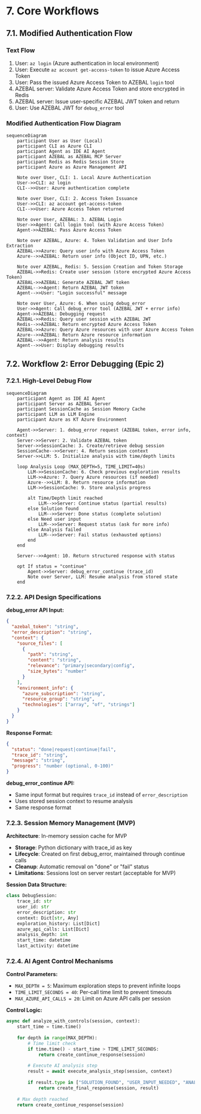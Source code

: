 # 7. Core Workflows

## 7.1. Modified Authentication Flow

### Text Flow
1. User: `az login` (Azure authentication in local environment)
2. User: Execute `az account get-access-token` to issue Azure Access Token
3. User: Pass the issued Azure Access Token to AZEBAL `login` tool
4. AZEBAL server: Validate Azure Access Token and store encrypted in Redis
5. AZEBAL server: Issue user-specific AZEBAL JWT token and return
6. User: Use AZEBAL JWT for `debug_error` tool

### Modified Authentication Flow Diagram
```mermaid
sequenceDiagram
    participant User as User (Local)
    participant CLI as Azure CLI
    participant Agent as IDE AI Agent
    participant AZEBAL as AZEBAL MCP Server
    participant Redis as Redis Session Store
    participant Azure as Azure Management API

    Note over User, CLI: 1. Local Azure Authentication
    User->>CLI: az login
    CLI-->>User: Azure authentication complete

    Note over User, CLI: 2. Access Token Issuance
    User->>CLI: az account get-access-token
    CLI-->>User: Azure Access Token returned

    Note over User, AZEBAL: 3. AZEBAL Login
    User->>Agent: Call login tool (with Azure Access Token)
    Agent->>AZEBAL: Pass Azure Access Token

    Note over AZEBAL, Azure: 4. Token Validation and User Info Extraction
    AZEBAL->>Azure: Query user info with Azure Access Token
    Azure-->>AZEBAL: Return user info (Object ID, UPN, etc.)

    Note over AZEBAL, Redis: 5. Session Creation and Token Storage
    AZEBAL->>Redis: Create user session (store encrypted Azure Access Token)
    AZEBAL->>AZEBAL: Generate AZEBAL JWT token
    AZEBAL-->>Agent: Return AZEBAL JWT token
    Agent-->>User: "Login successful" message

    Note over User, Azure: 6. When using debug_error
    User->>Agent: Call debug_error tool (AZEBAL JWT + error info)
    Agent->>AZEBAL: Debugging request
    AZEBAL->>Redis: Query user session with AZEBAL JWT
    Redis-->>AZEBAL: Return encrypted Azure Access Token
    AZEBAL->>Azure: Query Azure resources with user Azure Access Token
    Azure-->>AZEBAL: Return Azure resource information
    AZEBAL-->>Agent: Return analysis results
    Agent-->>User: Display debugging results
```

## 7.2. Workflow 2: Error Debugging (Epic 2)

### 7.2.1. High-Level Debug Flow

```mermaid
sequenceDiagram
    participant Agent as IDE AI Agent
    participant Server as AZEBAL Server
    participant SessionCache as Session Memory Cache
    participant LLM as LLM Engine
    participant Azure as KT Azure Environment

    Agent->>Server: 1. debug_error request (AZEBAL token, error info, context)
    Server->>Server: 2. Validate AZEBAL token
    Server->>SessionCache: 3. Create/retrieve debug session
    SessionCache-->>Server: 4. Return session context
    Server->>LLM: 5. Initialize analysis with time/depth limits
    
    loop Analysis Loop (MAX_DEPTH=5, TIME_LIMIT=40s)
        LLM->>SessionCache: 6. Check previous exploration results
        LLM->>Azure: 7. Query Azure resources (if needed)
        Azure-->>LLM: 8. Return resource information
        LLM->>SessionCache: 9. Store analysis progress
        
        alt Time/Depth limit reached
            LLM-->>Server: Continue status (partial results)
        else Solution found
            LLM-->>Server: Done status (complete solution)
        else Need user input
            LLM-->>Server: Request status (ask for more info)
        else Analysis failed
            LLM-->>Server: Fail status (exhausted options)
        end
    end
    
    Server-->>Agent: 10. Return structured response with status
    
    opt If status = "continue"
        Agent->>Server: debug_error_continue (trace_id)
        Note over Server, LLM: Resume analysis from stored state
    end
```

### 7.2.2. API Design Specifications

**debug_error API Input:**
```json
{
  "azebal_token": "string",
  "error_description": "string", 
  "context": {
    "source_files": [
      {
        "path": "string",
        "content": "string",
        "relevance": "primary|secondary|config",
        "size_bytes": "number"
      }
    ],
    "environment_info": {
      "azure_subscription": "string",
      "resource_group": "string", 
      "technologies": ["array", "of", "strings"]
    }
  }
}
```

**Response Format:**
```json
{
  "status": "done|request|continue|fail",
  "trace_id": "string",
  "message": "string",
  "progress": "number (optional, 0-100)"
}
```

**debug_error_continue API:**
- Same input format but requires `trace_id` instead of `error_description`
- Uses stored session context to resume analysis
- Same response format

### 7.2.3. Session Memory Management (MVP)

**Architecture**: In-memory session cache for MVP
- **Storage**: Python dictionary with trace_id as key
- **Lifecycle**: Created on first debug_error, maintained through continue calls
- **Cleanup**: Automatic removal on "done" or "fail" status
- **Limitations**: Sessions lost on server restart (acceptable for MVP)

**Session Data Structure:**
```python
class DebugSession:
    trace_id: str
    user_id: str
    error_description: str
    context: Dict[str, Any]
    exploration_history: List[Dict]
    azure_api_calls: List[Dict]
    analysis_depth: int
    start_time: datetime
    last_activity: datetime
```

### 7.2.4. AI Agent Control Mechanisms

**Control Parameters:**
- `MAX_DEPTH = 5`: Maximum exploration steps to prevent infinite loops
- `TIME_LIMIT_SECONDS = 40`: Per-call time limit to prevent timeouts
- `MAX_AZURE_API_CALLS = 20`: Limit on Azure API calls per session

**Control Logic:**
```python
async def analyze_with_controls(session, context):
    start_time = time.time()
    
    for depth in range(MAX_DEPTH):
        # Time limit check
        if time.time() - start_time > TIME_LIMIT_SECONDS:
            return create_continue_response(session)
            
        # Execute AI analysis step
        result = await execute_analysis_step(session, context)
        
        if result.type in ["SOLUTION_FOUND", "USER_INPUT_NEEDED", "ANALYSIS_FAILED"]:
            return create_final_response(session, result)
    
    # Max depth reached
    return create_continue_response(session)
```

